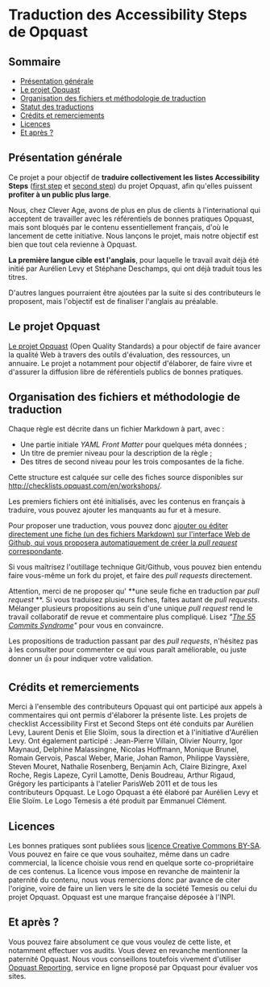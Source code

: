 # Traduction des Accessibility Steps de Opquast

<!-- START doctoc generated TOC please keep comment here to allow auto update -->
<!-- DON'T EDIT THIS SECTION, INSTEAD RE-RUN doctoc TO UPDATE -->
## Sommaire

- [Présentation générale](#pr%C3%A9sentation-g%C3%A9n%C3%A9rale)
- [Le projet Opquast](#le-projet-opquast)
- [Organisation des fichiers et méthodologie de traduction](#organisation-des-fichiers-et-m%C3%A9thodologie-de-traduction)
- [Statut des traductions](#statut-des-traductions)
- [Crédits et remerciements](#cr%C3%A9dits-et-remerciements)
- [Licences](#licences)
- [Et après ?](#et-apr%C3%A8s-)

<!-- END doctoc generated TOC please keep comment here to allow auto update -->

## Présentation générale

Ce projet a pour objectif de **traduire collectivement les listes Accessibility Steps** ([first step](https://checklists.opquast.com/fr/accessibility-first-step/) et [second step](https://checklists.opquast.com/fr/accessibility-second-step/)) du projet Opquast, afin qu'elles puissent **profiter à un public plus large**.

Nous, chez Clever Age, avons de plus en plus de clients à l'international qui acceptent de travailler avec les référentiels de bonnes pratiques Opquast, mais sont bloqués par le contenu essentiellement français, d'où le lancement de cette initiative. Nous lançons le projet, mais notre objectif est bien que tout cela revienne à Opquast.

**La première langue cible est l'anglais**, pour laquelle le travail avait déjà été initié par Aurélien Levy et Stéphane Deschamps, qui ont déjà traduit tous les titres.

D'autres langues pourraient être ajoutées par la suite si des contributeurs le proposent, mais l'objectif est de finaliser l'anglais au préalable.

## Le projet Opquast

[Le projet Opquast](http://checklists.opquast.com/fr/workshops/) (Open Quality Standards) a pour objectif de faire avancer la qualité Web à travers des outils d'évaluation, des ressources, un annuaire. Le projet a notamment pour objectif d'élaborer, de faire vivre et d'assurer la diffusion libre de référentiels publics de bonnes pratiques.

## Organisation des fichiers et méthodologie de traduction

Chaque règle est décrite dans un fichier Markdown à part, avec :

- Une partie initiale *YAML Front Matter* pour quelques méta données ;
- Un titre de premier niveau pour la description de la règle ;
- Des titres de second niveau pour les trois composantes de la fiche.

Cette structure est calquée sur celle des fiches source disponibles sur <http://checklists.opquast.com/en/workshops/>.

Les premiers fichiers ont été initialisés, avec les contenus en français à traduire, vous pouvez ajouter les manquants au fur et à mesure.

Pour proposer une traduction, vous pouvez donc [ajouter ou éditer directement une fiche (un des fichiers Markdown) sur l'interface Web de Github, qui vous proposera automatiquement de créer la *pull request* correspondante](https://help.github.com/articles/editing-files-in-another-user-s-repository/).

Si vous maîtrisez l'outillage technique Git/Github, vous pouvez bien entendu faire vous-même un fork du projet, et faire des *pull requests* directement.

Attention, merci de ne proposer qu' **une seule fiche en traduction par *pull request* **. Si vous traduisez plusieurs fiches, faites autant de *pull requests*. Mélanger plusieurs propositions au sein d'une unique *pull request* rend le travail collaboratif de revue et commentaire plus compliqué. Lisez *"[The 55 Commits Syndrome](https://oncletom.io/2013/the-55-commits-syndrome/)"* pour vous en convaincre.

Les propositions de traduction passant par des *pull requests*, n'hésitez pas à les consulter pour commenter ce qui vous paraît améliorable, ou juste donner un 👍 pour indiquer votre validation.

## Crédits et remerciements

Merci à l'ensemble des contributeurs Opquast qui ont participé aux appels à commentaires qui ont permis d'élaborer la présente liste. Les projets de checklist Accessibility First et Second Steps ont été conduits par Aurélien Levy, Laurent Denis et Elie Sloïm, sous la direction et à l'initiative d'Aurélien Levy. Ont également participé : Jean-Pierre Villain, Olivier Nourry, Igor Maynaud, Delphine Malassingne, Nicolas Hoffmann, Monique Brunel, Romain Gervois, Pascal Weber, Marie, Johan Ramon, Philippe Vayssière, Steven Mouret, Nathalie Rosenberg, Benjamin Ach, Claire Bizingre, Axel Roche, Regis Lapeze, Cyril Lamotte, Denis Boudreau, Arthur Rigaud, Grégory les participants à l'atelier ParisWeb 2011 et de tous les contributeurs Opquast. Le Logo Opquast a été élaboré par Aurélien Levy et Elie Sloïm. Le Logo Temesis a été produit par Emmanuel Clément.

## Licences

Les bonnes pratiques sont publiées sous [licence Creative Commons BY-SA](http://creativecommons.org/licenses/by-sa/2.0/fr/). Vous pouvez en faire ce que vous souhaitez, même dans un cadre commercial, la licence choisie vous rend en quelque sorte co-propriétaire de ces contenus. La licence vous impose en revanche de maintenir la paternité du contenu, nous vous remercions donc par avance de citer l'origine, voire de faire un lien vers le site de la société Temesis ou celui du projet Opquast. Opquast est une marque française déposée à l'INPI.

## Et après ?

Vous pouvez faire absolument ce que vous voulez de cette liste, et notamment effectuer vos audits. Vous devez en revanche mentionner la paternité Opquast. Nous vous conseillons toutefois vivement d'utiliser [Opquast Reporting](http://reporting.opquast.com), service en ligne proposé par Opquast pour évaluer vos sites.


